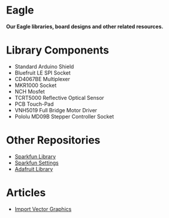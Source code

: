 # Eagle

**Our Eagle libraries, board designs and other related resources.**

# Library Components

- Standard Arduino Shield
- Bluefruit LE SPI Socket
- CD4067BE Multiplexer
- MKR1000 Socket
- NCH Mosfet
- TCRT5000 Reflective Optical Sensor
- PCB Touch-Pad
- VNH5019 Full Bridge Motor Driver
- Pololu MD09B Stepper Controller Socket

# Other Repositories

- [Sparkfun Library](https://github.com/sparkfun/SparkFun-Eagle-Libraries)
- [Sparkfun Settings](https://github.com/sparkfun/SparkFun_Eagle_Settings)
- [Adafruit Library](https://github.com/adafruit/Adafruit-Eagle-Library)

# Articles

- [Import Vector Graphics](http://todbot.com/blog/2011/06/06/from-illustrator-to-eagle-vector-graphics-in-circuits/)
